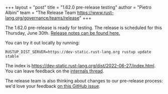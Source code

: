 +++
layout = "post"
title = "1.62.0 pre-release testing"
author = "Pietro Albini"
team = "The Release Team <https://www.rust-lang.org/governance/teams/release>"
+++

The 1.62.0 pre-release is ready for testing. The release is scheduled for this
Thursday, June 30th. [Release notes can be found here.][relnotes]

You can try it out locally by running:

```plain
RUSTUP_DIST_SERVER=https://dev-static.rust-lang.org rustup update stable
```

The index is <https://dev-static.rust-lang.org/dist/2022-06-27/index.html>. You
can leave feedback on the [internals thread][internals].

The release team is also thinking about changes to our pre-release process:
we'd love your feedback [on this GitHub issue][feedback].

[relnotes]: https://github.com/rust-lang/rust/blob/stable/RELEASES.md#version-1620-2022-06-30
[internals]: https://internals.rust-lang.org/t/rust-1-62-0-prerelease-testing/16913
[feedback]: https://github.com/rust-lang/release-team/issues/16
